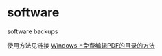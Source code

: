 # software
software backups

使用方法见链接
[Windows上免费编辑PDF的目录的方法](https://bbs.marginnote.cn/t/topic/4919)

